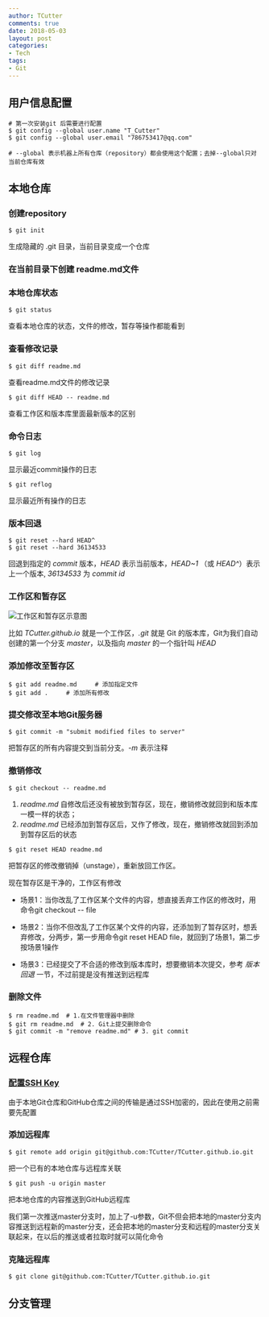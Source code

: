 ```yaml
---
author: TCutter
comments: true
date: 2018-05-03
layout: post
categories:
- Tech
tags:
- Git
---
```


## 用户信息配置
```
# 第一次安装git 后需要进行配置
$ git config --global user.name "T_Cutter"
$ git config --global user.email "786753417@qq.com"

# --global 表示机器上所有仓库（repository）都会使用这个配置；去掉--global只对当前仓库有效
```

## 本地仓库
### 创建repository
```
$ git init   
```
生成隐藏的 .git 目录，当前目录变成一个仓库

### 在当前目录下创建 readme.md文件

### 本地仓库状态
```
$ git status
```
查看本地仓库的状态，文件的修改，暂存等操作都能看到

### 查看修改记录
```
$ git diff readme.md
```
查看readme.md文件的修改记录

```
$ git diff HEAD -- readme.md
```
查看工作区和版本库里面最新版本的区别

### 命令日志
```
$ git log 
```
显示最近commit操作的日志

```
$ git reflog
```
显示最近所有操作的日志

### 版本回退
```
$ git reset --hard HEAD^
$ git reset --hard 36134533
```
回退到指定的 *commit* 版本，*HEAD* 表示当前版本，*HEAD~1* （或 *HEAD^*）表示上一个版本, *36134533* 为 *commit id*

### 工作区和暂存区

![工作区和暂存区示意图](../../Style/images/git/stage.PNG)

比如 *TCutter.github.io* 就是一个工作区，*.git* 就是 Git 的版本库，Git为我们自动创建的第一个分支 *master*，以及指向 *master* 的一个指针叫 *HEAD*

### 添加修改至暂存区
```
$ git add readme.md     # 添加指定文件
$ git add .     # 添加所有修改
``` 

### 提交修改至本地Git服务器
```
$ git commit -m "submit modified files to server"
```
把暂存区的所有内容提交到当前分支。*-m* 表示注释

### 撤销修改
```
$ git checkout -- readme.md
```
1. *readme.md* 自修改后还没有被放到暂存区，现在，撤销修改就回到和版本库一模一样的状态；
2. *readme.md* 已经添加到暂存区后，又作了修改，现在，撤销修改就回到添加到暂存区后的状态

```
$ git reset HEAD readme.md
```
把暂存区的修改撤销掉（unstage），重新放回工作区。

现在暂存区是干净的，工作区有修改


- 场景1：当你改乱了工作区某个文件的内容，想直接丢弃工作区的修改时，用命令git checkout -- file

- 场景2：当你不但改乱了工作区某个文件的内容，还添加到了暂存区时，想丢弃修改，分两步，第一步用命令git reset HEAD file，就回到了场景1，第二步按场景1操作

- 场景3：已经提交了不合适的修改到版本库时，想要撤销本次提交，参考 *版本回退* 一节，不过前提是没有推送到远程库

### 删除文件
```
$ rm readme.md  # 1.在文件管理器中删除
$ git rm readme.md  # 2. Git上提交删除命令
$ git commit -m "remove readme.md" # 3. git commit
```

## 远程仓库
### [配置SSH Key](https://blog.csdn.net/u014343528/article/details/48787221)

由于本地Git仓库和GitHub仓库之间的传输是通过SSH加密的，因此在使用之前需要先配置

### 添加远程库
```
$ git remote add origin git@github.com:TCutter/TCutter.github.io.git
```

把一个已有的本地仓库与远程库关联

```
$ git push -u origin master
```
把本地仓库的内容推送到GitHub远程库

我们第一次推送master分支时，加上了-u参数，Git不但会把本地的master分支内容推送到远程新的master分支，还会把本地的master分支和远程的master分支关联起来，在以后的推送或者拉取时就可以简化命令

### 克隆远程库
```
$ git clone git@github.com:TCutter/TCutter.github.io.git
```

## 分支管理
